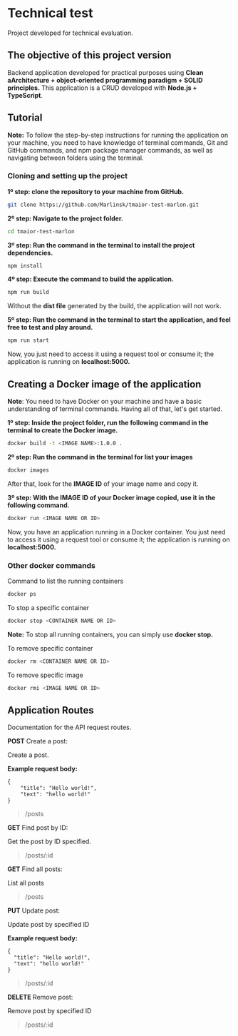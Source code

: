 # Technical test
Project developed for technical evaluation.

## The objective of this project version
Backend application developed for practical purposes using **Clean aArchitecture + object-oriented programming paradigm + SOLID principles.** This application is a CRUD developed with **Node.js + TypeScript**. 

## Tutorial
**Note:** To follow the step-by-step instructions for running the application on your machine, you need to have knowledge of terminal commands, Git and GitHub commands, and npm package manager commands, as well as navigating between folders using the terminal.

### Cloning and setting up the project
**1º step: clone the repository to your machine from GitHub.**
```bash
git clone https://github.com/Marlinsk/tmaior-test-marlon.git
```

**2º step: Navigate to the project folder.**
```bash
cd tmaior-test-marlon
```

**3º step: Run the command in the terminal to install the project dependencies.**
```bash
npm install
```

**4º step: Execute the command to build the application.**
```bash
npm run build
```
Without the **dist file** generated by the build, the application will not work.

**5º step: Run the command in the terminal to start the application, and feel free to test and play around.**
```bash
npm run start
```

Now, you just need to access it using a request tool or consume it; the application is running on **localhost:5000.**

## Creating a Docker image of the application
**Note**: You need to have Docker on your machine and have a basic understanding of terminal commands. Having all of that, let's get started.

**1º step: Inside the project folder, run the following command in the terminal to create the Docker image.**
```bash
docker build -t <IMAGE NAME>:1.0.0 .
```

**2º step: Run the command in the terminal for list your images**
```bash
docker images
```
After that, look for the **IMAGE ID** of your image name and copy it.

**3º step: With the IMAGE ID of your Docker image copied, use it in the following command.**
```bash
docker run <IMAGE NAME OR ID>
```
Now, you have an application running in a Docker container. You just need to access it using a request tool or consume it; the application is running on **localhost:5000.**

### Other docker commands
Command to list the running containers
```bash
docker ps
```

To stop a specific container
```bash
docker stop <CONTAINER NAME OR ID>
```
**Note:** To stop all running containers, you can simply use **docker stop.**

To remove specific container
```bash
docker rm <CONTAINER NAME OR ID>
```

To remove specific image
```bash
docker rmi <IMAGE NAME OR ID>
```

## Application Routes
Documentation for the API request routes.

**POST** Create a post: 

Create a post.

**Example request body:**
```
{
    "title": "Hello world!",
    "text": "hello world!"
}
```

> /posts

**GET** Find post by ID:

Get the post by ID specified.

> /posts/:id

**GET** Find all posts:

List all posts

> /posts

**PUT** Update post:

Update post by specified ID

**Example request body:**
```
{
  "title": "Hello world!",
  "text": "hello world!"
}
```

> /posts/:id

**DELETE** Remove post:

Remove post by specified ID

> /posts/:id
